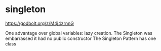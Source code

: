 # singleton

https://godbolt.org/z/M4j4zrnnG

One advantage over global variables:
lazy creation.
The Singleton was embarrassed it had no public constructor
The Singleton Pattern has one class
